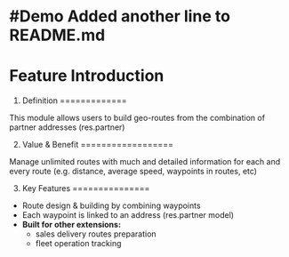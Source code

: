 #Demo
Added another line to README.md
====================
Feature Introduction
====================
1) Definition
=============

This module allows users to build geo-routes from the combination of partner addresses (res.partner)

2) Value & Benefit
==================

Manage unlimited routes with much and detailed information for each and every route (e.g. distance, average speed, waypoints in routes, etc)

3) Key Features
===============

- Route design & building by combining waypoints
- Each waypoint is linked to an address (res.partner model)
- **Built for other extensions:**
    - sales delivery routes preparation
    - fleet operation tracking
